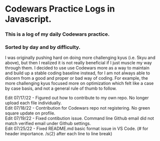 # Codewars Practice Logs in Javascript.

### This is a log of my daily Codewars practice.

### Sorted by day and by difficulty.

I was originally pushing hard on doing more challenging kyus (i.e. 5kyu and above), but then I realized it is not really beneficial if I just muscle my way through them. I decided to use use Codewars more as a way to maintain and build up a stable coding baseline instead, for I am not always able to discern from a good and proper or bad way of coding. For example, the more challenging kyus focused more on optimization which felt like a case by case basis, and not a general rule of thumb to follow.

Edit 07/17/22 - Figured out how to contribute to my own repo. No longer upload each file individually.  
Edit 07/18/22 - Contribution for Codewars repo not registering. No green square update on profile.  
Edit 07/19/22 - Fixed contibution issue. Command line Github email did not match verified email under Github settings.  
Edit 07/25/22 - Fixed README.md basic format issue in VS Code. (# for header importance. /s{2} after each line to line break)  
